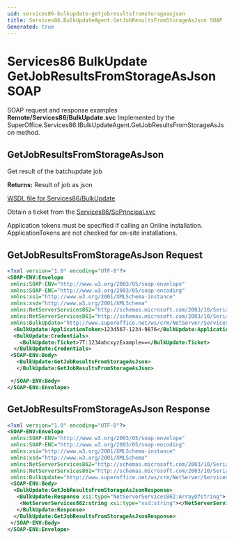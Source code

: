 ```yaml
---
uid: services86-bulkupdate-getjobresultsfromstorageasjson
title: Services86.BulkUpdateAgent.GetJobResultsFromStorageAsJson SOAP
Generated: true
---
```


# Services86 BulkUpdate GetJobResultsFromStorageAsJson SOAP

SOAP request and response examples **Remote/Services86/BulkUpdate.svc**
Implemented by the <see cref="M:SuperOffice.Services86.IBulkUpdateAgent.GetJobResultsFromStorageAsJson">SuperOffice.Services86.IBulkUpdateAgent.GetJobResultsFromStorageAsJson</see> method.

## GetJobResultsFromStorageAsJson

Get result of the batchupdate job


**Returns:** Result of job as json


[WSDL file for Services86/BulkUpdate](../Services86-BulkUpdate.md)

Obtain a ticket from the [Services86/SoPrincipal.svc](../SoPrincipal/SoPrincipal.md)

Application tokens must be specified if calling an Online installation. ApplicationTokens are not checked for on-site installations.

## GetJobResultsFromStorageAsJson Request

```xml
<?xml version="1.0" encoding="UTF-8"?>
<SOAP-ENV:Envelope
 xmlns:SOAP-ENV="http://www.w3.org/2003/05/soap-envelope"
 xmlns:SOAP-ENC="http://www.w3.org/2003/05/soap-encoding"
 xmlns:xsi="http://www.w3.org/2001/XMLSchema-instance"
 xmlns:xsd="http://www.w3.org/2001/XMLSchema"
 xmlns:NetServerServices862="http://schemas.microsoft.com/2003/10/Serialization/Arrays"
 xmlns:NetServerServices861="http://schemas.microsoft.com/2003/10/Serialization/"
 xmlns:BulkUpdate="http://www.superoffice.net/ws/crm/NetServer/Services86">
  <BulkUpdate:ApplicationToken>1234567-1234-9876</BulkUpdate:ApplicationToken>
  <BulkUpdate:Credentials>
    <BulkUpdate:Ticket>7T:1234abcxyzExample==</BulkUpdate:Ticket>
  </BulkUpdate:Credentials>
 <SOAP-ENV:Body>
   <BulkUpdate:GetJobResultsFromStorageAsJson>
   </BulkUpdate:GetJobResultsFromStorageAsJson>

 </SOAP-ENV:Body>
</SOAP-ENV:Envelope>

```


## GetJobResultsFromStorageAsJson Response

```xml
<?xml version="1.0" encoding="UTF-8"?>
<SOAP-ENV:Envelope
 xmlns:SOAP-ENV="http://www.w3.org/2003/05/soap-envelope"
 xmlns:SOAP-ENC="http://www.w3.org/2003/05/soap-encoding"
 xmlns:xsi="http://www.w3.org/2001/XMLSchema-instance"
 xmlns:xsd="http://www.w3.org/2001/XMLSchema"
 xmlns:NetServerServices862="http://schemas.microsoft.com/2003/10/Serialization/Arrays"
 xmlns:NetServerServices861="http://schemas.microsoft.com/2003/10/Serialization/"
 xmlns:BulkUpdate="http://www.superoffice.net/ws/crm/NetServer/Services86">
 <SOAP-ENV:Body>
  <BulkUpdate:GetJobResultsFromStorageAsJsonResponse>
   <BulkUpdate:Response xsi:type="NetServerServices862:ArrayOfstring">
    <NetServerServices862:string xsi:type="xsd:string"></NetServerServices862:string>
   </BulkUpdate:Response>
  </BulkUpdate:GetJobResultsFromStorageAsJsonResponse>
 </SOAP-ENV:Body>
</SOAP-ENV:Envelope>

```

